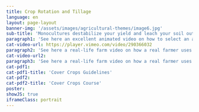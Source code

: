 ```yaml
---
title: Crop Rotation and Tillage
language: en
layout: page-layout
banner-img: '/assets/images/agricultural-themes/image6.jpg'
sub-title: 'Monocultures destabilize your yield and leach your soil out. Learn about the right choice of crop rotation and how to till the soil using conservation tillage practices.'
paragraph1: 'See here an excellent animated video on how to select an adequate crop rotation and tillage method and what the benefits are:'
cat-video-url: https://player.vimeo.com/video/290366032
paragraph2: 'See here a real-life farm video on how a real farmer uses cover crops and mulch management to improve the soil fertility and protection of his farmland.'
cat-video-url2: 
paragraph3: 'See here a real-life farm video on how a real farmer uses cover crops and mulch management to improve the soil fertility and protection of his farmland.'
cat-pdf1: 
cat-pdf1-title: 'Cover Crops Guidelines'
cat-pdf2: 
cat-pdf2-title: 'Cover Crops Course'
poster: 
showJS: true
iframeClass: portrait
---
```

